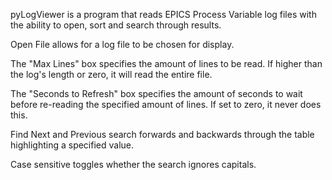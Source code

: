 pyLogViewer is a program that reads EPICS Process Variable log files with the ability to open, sort and search through results.

Open File allows for a log file to be chosen for display.

The "Max Lines" box specifies the amount of lines to be read. If higher than the log's length or zero, it will read the entire file.

The "Seconds to Refresh" box specifies the amount of seconds to wait before re-reading the specified amount of lines. If set to zero, it never does this.

Find Next and Previous search forwards and backwards through the table highlighting a specified value.

Case sensitive toggles whether the search ignores capitals.